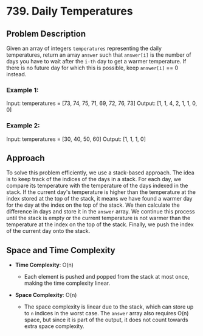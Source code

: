 # 739. Daily Temperatures

## Problem Description

Given an array of integers `temperatures` representing the daily temperatures, return an array `answer` such that `answer[i]` is the number of days you have to wait after the `i-th` day to get a warmer temperature. If there is no future day for which this is possible, keep `answer[i]` == 0 instead.

### Example 1:

Input: temperatures = [73, 74, 75, 71, 69, 72, 76, 73]
Output: [1, 1, 4, 2, 1, 1, 0, 0]

### Example 2:

Input: temperatures = [30, 40, 50, 60]
Output: [1, 1, 1, 0]


## Approach

To solve this problem efficiently, we use a stack-based approach. The idea is to keep track of the indices of the days in a stack. For each day, we compare its temperature with the temperature of the days indexed in the stack. If the current day's temperature is higher than the temperature at the index stored at the top of the stack, it means we have found a warmer day for the day at the index on the top of the stack. We then calculate the difference in days and store it in the `answer` array. We continue this process until the stack is empty or the current temperature is not warmer than the temperature at the index on the top of the stack. Finally, we push the index of the current day onto the stack.

## Space and Time Complexity

- **Time Complexity**: O(n)
  - Each element is pushed and popped from the stack at most once, making the time complexity linear.

- **Space Complexity**: O(n)
  - The space complexity is linear due to the stack, which can store up to `n` indices in the worst case. The `answer` array also requires O(n) space, but since it is part of the output, it does not count towards extra space complexity.
